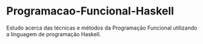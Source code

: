 # Programacao-Funcional-Haskell
Estudo acerca das técnicas e métodos da Programação Funcional utilizando a linguagem de programação Haskell.
